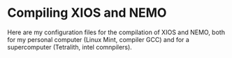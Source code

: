 # Compiling XIOS and NEMO

Here are my configuration files for the compilation of XIOS and NEMO,
both for my personal computer (Linux Mint, compiler GCC) and for
a supercomputer (Tetralith, intel comnpilers).